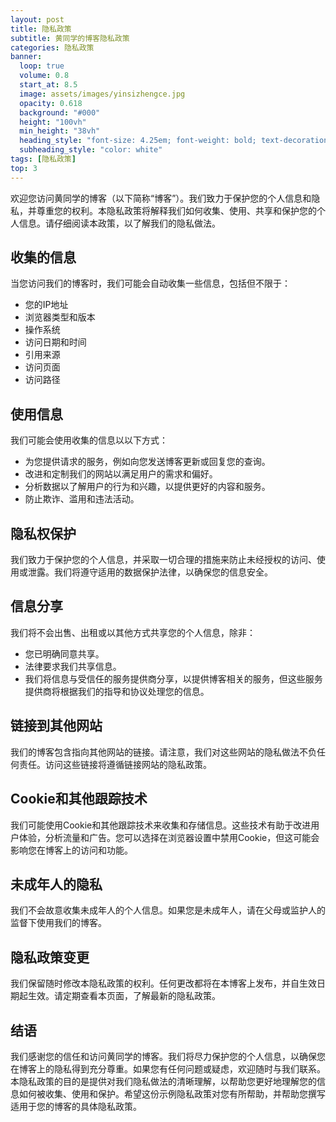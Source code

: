 ```yaml
---
layout: post
title: 隐私政策
subtitle: 黄同学的博客隐私政策
categories: 隐私政策
banner:
  loop: true
  volume: 0.8
  start_at: 8.5
  image: assets/images/yinsizhengce.jpg
  opacity: 0.618
  background: "#000"
  height: "100vh"
  min_height: "38vh"
  heading_style: "font-size: 4.25em; font-weight: bold; text-decoration: underline"
  subheading_style: "color: white"
tags: [隐私政策]
top: 3
---
```


欢迎您访问黄同学的博客（以下简称“博客”）。我们致力于保护您的个人信息和隐私，并尊重您的权利。本隐私政策将解释我们如何收集、使用、共享和保护您的个人信息。请仔细阅读本政策，以了解我们的隐私做法。
## 收集的信息
当您访问我们的博客时，我们可能会自动收集一些信息，包括但不限于：
- 您的IP地址
- 浏览器类型和版本
- 操作系统
- 访问日期和时间
- 引用来源
- 访问页面
- 访问路径

## 使用信息
我们可能会使用收集的信息以以下方式：
- 为您提供请求的服务，例如向您发送博客更新或回复您的查询。
- 改进和定制我们的网站以满足用户的需求和偏好。
- 分析数据以了解用户的行为和兴趣，以提供更好的内容和服务。
- 防止欺诈、滥用和违法活动。

## 隐私权保护
我们致力于保护您的个人信息，并采取一切合理的措施来防止未经授权的访问、使用或泄露。我们将遵守适用的数据保护法律，以确保您的信息安全。
## 信息分享
我们将不会出售、出租或以其他方式共享您的个人信息，除非：
- 您已明确同意共享。
- 法律要求我们共享信息。
- 我们将信息与受信任的服务提供商分享，以提供博客相关的服务，但这些服务提供商将根据我们的指导和协议处理您的信息。

## 链接到其他网站
我们的博客包含指向其他网站的链接。请注意，我们对这些网站的隐私做法不负任何责任。访问这些链接将遵循链接网站的隐私政策。
## Cookie和其他跟踪技术
我们可能使用Cookie和其他跟踪技术来收集和存储信息。这些技术有助于改进用户体验，分析流量和广告。您可以选择在浏览器设置中禁用Cookie，但这可能会影响您在博客上的访问和功能。
## 未成年人的隐私
我们不会故意收集未成年人的个人信息。如果您是未成年人，请在父母或监护人的监督下使用我们的博客。
## 隐私政策变更
我们保留随时修改本隐私政策的权利。任何更改都将在本博客上发布，并自生效日期起生效。请定期查看本页面，了解最新的隐私政策。
## 结语
我们感谢您的信任和访问黄同学的博客。我们将尽力保护您的个人信息，以确保您在博客上的隐私得到充分尊重。如果您有任何问题或疑虑，欢迎随时与我们联系。
本隐私政策的目的是提供对我们隐私做法的清晰理解，以帮助您更好地理解您的信息如何被收集、使用和保护。希望这份示例隐私政策对您有所帮助，并帮助您撰写适用于您的博客的具体隐私政策。

<script src="https://giscus.app/client.js"
        data-repo="Github-Huangshaoqi/Github-Huangshaoqi.github.io"
        data-repo-id="R_kgDOKmhZkg"
        data-category="Announcements"
        data-category-id="DIC_kwDOKmhZks4Caohl"
        data-mapping="pathname"
        data-strict="0"
        data-reactions-enabled="1"
        data-emit-metadata="0"
        data-input-position="bottom"
        data-theme="preferred_color_scheme"
        data-lang="zh-CN"
        crossorigin="anonymous"
        async>
</script>
